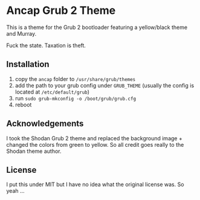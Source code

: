 # Ancap Grub 2 Theme

This is a theme for the Grub 2 bootloader featuring a yellow/black theme and Murray.

Fuck the state. Taxation is theft.

## Installation

1. copy the `ancap` folder to `/usr/share/grub/themes`
2. add the path to your grub config under `GRUB_THEME` (usually the config is located at `/etc/default/grub`)
3. run `sudo grub-mkconfig -o /boot/grub/grub.cfg`
4. reboot

## Acknowledgements

I took the Shodan Grub 2 theme and replaced the background image + changed the colors from green to yellow. So all credit goes really to the Shodan theme author.

## License

I put this under MIT but I have no idea what the original license was. So yeah ...
